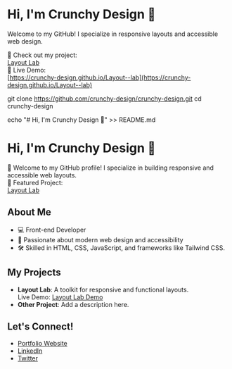 # Hi, I'm Crunchy Design 👋
Welcome to my GitHub! I specialize in responsive layouts and accessible web design.

🌟 Check out my project:  
[Layout Lab](https://github.com/crunchy-design/Layout--lab)  
🚀 Live Demo:  
[https://crunchy-design.github.io/Layout--lab](https://crunchy-design.github.io/Layout--lab)

git clone https://github.com/crunchy-design/crunchy-design.git
cd crunchy-design

echo "# Hi, I'm Crunchy Design 👋" >> README.md
# Hi, I'm Crunchy Design 👋

🌟 Welcome to my GitHub profile! I specialize in building responsive and accessible web layouts.  
🚀 Featured Project:  
[Layout Lab](https://github.com/crunchy-design/Layout--lab)  

## About Me
- 💻 Front-end Developer
- 🎨 Passionate about modern web design and accessibility
- 🛠️ Skilled in HTML, CSS, JavaScript, and frameworks like Tailwind CSS.

## My Projects
- **Layout Lab**: A toolkit for responsive and functional layouts.  
  Live Demo: [Layout Lab Demo](https://crunchy-design.github.io/Layout--lab)
- **Other Project**: Add a description here.

## Let's Connect!
- [Portfolio Website](#)
- [LinkedIn](#)
- [Twitter](#)
